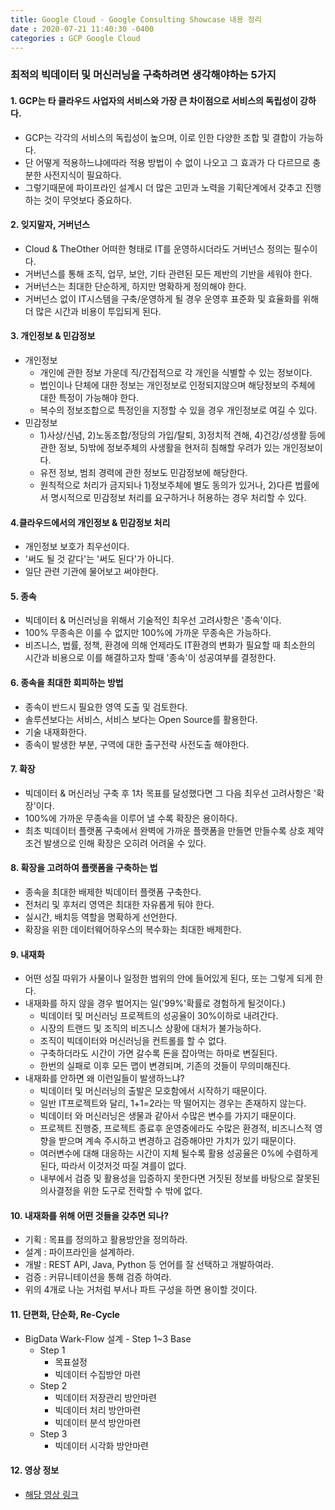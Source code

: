 ```yaml
---
title: Google Cloud - Google Consulting Showcase 내용 정리
date : 2020-07-21 11:40:30 -0400
categories : GCP Google Cloud
---
```




### 최적의 빅데이터 및 머신러닝을 구축하려면 생각해야하는 5가지



#### 1. GCP는 타 클라우드 사업자의 서비스와 가장 큰 차이점으로 서비스의 독립성이 강하다.
* GCP는 각각의 서비스의 독립성이 높으며, 이로 인한 다양한 조합 및 결합이 가능하다.
* 단 어떻게 적용하느냐에따라 적용 방법이 수 없이 나오고 그 효과가 다 다르므로 충분한 사전지식이 필요하다.
* 그렇기때문에 파이프라인 설계시 더 많은 고민과 노력을 기획단계에서 갖추고 진행하는 것이 무엇보다 중요하다.



#### 2. 잊지말자, 거버넌스
* Cloud & TheOther 어떠한 형태로 IT를 운영하시더라도 거버넌스 정의는 필수이다.
* 거버넌스를 통해 조직, 업무, 보안, 기타 관련된 모든 제반의 기반을 세워야 한다.
* 거버넌스는 최대한 단순하게, 하지만 명확하게 정의해야 한다.
* 거버넌스 없이 IT시스템을 구축/운영하게 될 경우 운영후 표준화 및 효율화를 위해 더 많은 시간과 비용이 투입되게 된다.



#### 3. 개인정보 & 민감정보
* 개인정보
    + 개인에 관한 정보 가운데 직/간접적으로 각 개인을 식별할 수 있는 정보이다.
    + 법인이나 단체에 대한 정보는 개인정보로 인정되지않으며 해당정보의 주체에 대한 특정이 가능해야 한다.
    + 복수의 정보조합으로 특정인을 지정할 수 있을 경우 개인정보로 여길 수 있다.
* 민감정보
    + 1)사상/신념, 2)노동조합/정당의 가입/탈퇴, 3)정치적 견해, 4)건강/성생활 등에 관한 정보, 5)밖에 정보주체의 사생활을 현저히 침해할 우려가 있는 개인정보이다.
    + 유전 정보, 범죄 경력에 관한 정보도 민감정보에 해당한다.
    + 원칙적으로 처리가 금지되나 1)정보주체에 별도 동의가 있거나, 2)다른 법률에서 명시적으로 민감정보 처리를 요구하거나 허용하는 경우 처리할 수 있다.



#### 4.클라우드에서의 개인정보 & 민감정보 처리
* 개인정보 보호가 최우선이다.
* '써도 될 것 같다'는 '써도 된다'가 아니다.
* 일단 관련 기관에 물어보고 써야한다.



#### 5. 종속
* 빅데이터 & 머신러닝을 위해서 기술적인 최우선 고려사항은 '종속'이다.
* 100% 무종속은 이룰 수 없지만 100%에 가까운 무종속은 가능하다.
* 비즈니스, 법률, 정책, 환경에 의해 언제라도 IT환경의 변화가 필요할 때 최소한의 시간과 비용으로 이를 해결하고자 할때 '종속'이 성공여부를 결정한다.



#### 6. 종속을 최대한 회피하는 방법
* 종속이 반드시 필요한 영역 도출 및 검토한다.
* 솔루션보다는 서비스, 서비스 보다는 Open Source를 활용한다.
* 기술 내재화한다.
* 종속이 발생한 부분, 구역에 대한 출구전략 사전도출 해야한다.



#### 7. 확장
* 빅데이터 & 머신러닝 구축 후 1차 목표를 달성했다면 그 다음 최우선 고려사항은 '확장'이다.
* 100%에 가까운 무종속을 이루어 낼 수록 확장은 용이하다.
* 최초 빅데이터 플랫폼 구축에서 완벽에 가까운 플랫폼을 만들면 만들수록 상호 제약조건 발생으로 인해 확장은 오히려 어려울 수 있다.



#### 8. 확장을 고려하여 플랫폼을 구축하는 법
* 종속을 최대한 배제한 빅데이터 플랫폼 구축한다.
* 전처리 및 후처리 영역은 최대한 자유롭게 둬야 한다.
* 실시간, 배치등 역할을 명확하게 선언한다.
* 확장을 위한 데이터웨어하우스의 복수화는 최대한 배제한다.



#### 9. 내재화
* 어떤 성질 따위가 사물이나 일정한 범위의 안에 들어있게 된다, 또는 그렇게 되게 한다.
* 내재화를 하지 않을 경우 벌어지는 일('99%'확률로 경험하게 될것이다.)
    + 빅데이터 및 머신러닝 프로젝트의 성공율이 30%이하로 내려간다.
    + 시장의 트랜드 및 조직의 비즈니스 상황에 대처가 불가능하다.
    + 조직이 빅데이터와 머신러닝을 컨트롤를 할 수 없다.
    + 구축하더라도 시간이 가면 갈수록 돈을 잡아먹는 하마로 변질된다.
    + 한번의 실패로 이후 모든 맵이 변경되며, 기존의 것들이 무의미해진다.
* 내재화를 안하면 왜 이런일들이 발생하느냐?
    + 빅데이터 및 머신러닝의 출발은 모호함에서 시작하기 때문이다.
    + 일반 IT프로젝트와 달리, 1+1=2라는 딱 떨어지는 경우는 존재하지 않는다.
    + 빅데이터 와 머신러닝은 생물과 같아서 수많은 변수를 가지기 때문이다.
    + 프로젝트 진행중, 프로젝트 종료후 운영중에라도 수많은 환경적, 비즈니스적 영향을 받으며 계속 주시하고 변경하고 검증해야만 가치가 있기 때문이다.
    + 여러변수에 대해 대응하는 시간이 지체 될수록 활용 성공율은 0%에 수렴하게 된다, 따라서 이것저것 따질 겨를이 없다.
    + 내부에서 검증 및 활용성을 입증하지 못한다면 거짓된 정보를 바탕으로 잘못된 의사결정을 위한 도구로 전락할 수 밖에 없다.



#### 10. 내재화를 위해 어떤 것들을 갖추면 되나?
* 기획 : 목표를 정의하고 활용방안을 정의하라.
* 설계 : 파이프라인을 설계하라.
* 개발 : REST API, Java, Python 등 언어를 잘 선택하고 개발하여라.
* 검증 : 커뮤니테이션을 통해 검증 하여라.
* 위의 4개로 나눈 거처럼 부서나 파트 구성을 하면 용이할 것이다.



#### 11. 단편화, 단순화, Re-Cycle
* BigData Wark-Flow 설계 - Step 1~3 Base
    + Step 1
        - 목표설정
        - 빅데이터 수집방안 마련
    + Step 2
        - 빅데이터 저장관리 방안마련
        - 빅데이터 처리 방안마련
        - 빅데이터 분석 방안마련
    + Step 3
        - 빅데이터 시각화 방안마련

#### 12. 영상 정보
* [해당 영상 링크](https://www.youtube.com/watch?v=PCfIIboXlHA&t=2970s)
